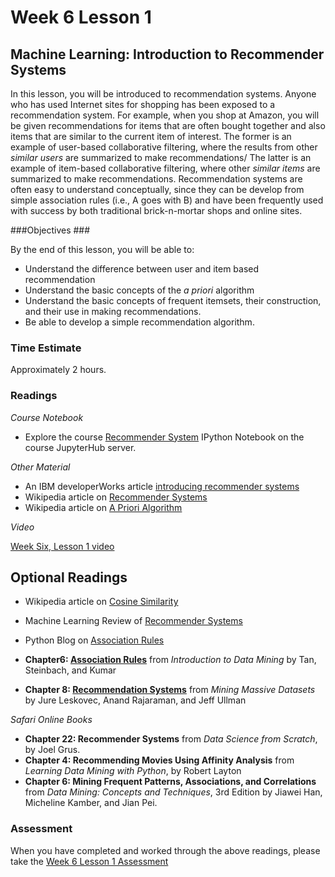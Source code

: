 # Week 6 Lesson 1 #
## Machine Learning: Introduction to Recommender Systems ##

In this lesson, you will be introduced to recommendation systems. Anyone
who has used Internet sites for shopping has been exposed to a
recommendation system. For example, when you shop at Amazon, you will be
given recommendations for items that are often bought together and also
items that are similar to the current item of interest. The former is an
example of user-based collaborative filtering, where the results from
other _similar users_ are summarized to make recommendations/ The latter
is an example of item-based collaborative filtering, where other
_similar items_ are summarized to make recommendations. Recommendation
systems are often easy to understand conceptually, since they can be
develop from simple association rules (i.e., A goes with B) and have been
frequently used with success by both traditional brick-n-mortar shops
and online sites.

###Objectives ###

By the end of this lesson, you will be able to:

- Understand the difference between user and item based recommendation
- Understand the basic concepts of the _a priori_ algorithm
- Understand the basic concepts of frequent itemsets, their construction, and their use in making recommendations.
- Be able to develop a simple recommendation algorithm. 

### Time Estimate ###

Approximately 2 hours.

### Readings ####

_Course Notebook_

- Explore the course [Recommender System][l1nb]
IPython Notebook on the course JupyterHub server.

_Other Material_

- An IBM developerWorks article [introducing recommender systems][ibm-rs]
- Wikipedia article on [Recommender Systems][wrs]
- Wikipedia article on [A Priori Algorithm][wap]

_Video_

[Week Six, Lesson 1 video][lv]

## Optional Readings ##

- Wikipedia article on [Cosine Similarity][wcs]
- Machine Learning Review of [Recommender Systems][rrs]
- Python Blog on [Association Rules][bar] 
  
- **Chapter6: [Association Rules][bc-ar]** from _Introduction to Data Mining_ by Tan, Steinbach, and Kumar
- **Chapter 8: [Recommendation Systems][mmds-rs]** from _Mining Massive Datasets_ by Jure Leskovec, Anand Rajaraman, and Jeff Ullman

_Safari Online Books_

- **Chapter 22: Recommender Systems** from _Data Science from Scratch_, by Joel Grus.
- **Chapter 4: Recommending Movies Using Affinity Analysis** from _Learning Data Mining with Python_, by Robert Layton
- **Chapter 6: Mining Frequent Patterns, Associations, and Correlations** from _Data Mining: Concepts
and Techniques_, 3rd Edition by Jiawei Han, Micheline Kamber, and Jian
Pei.

### Assessment ###

When you have completed and worked through the above readings, please take the [Week 6 Lesson 1 Assessment][la]

[l1nb]: ../notebooks/intro2rs.ipynb
[la]: https://learn.illinois.edu/mod/quiz/view.php?id=1325287
[lv]: https://mediaspace.illinois.edu/media/Week+6+Lesson+One/0_y46n87w2/63153661

[wrs]: https://en.wikipedia.org/wiki/Recommender_system
[wap]: https://en.wikipedia.org/wiki/Apriori_algorithm
[wcs]: https://en.wikipedia.org/wiki/Cosine_similarity

[rrs]: http://www.prem-melville.com/publications/recommender-systems-eml2010.pdf

[bc-ar]: http://www-users.cs.umn.edu/~kumar/dmbook/ch6.pdf
[bar]: http://aimotion.blogspot.com/2013/01/machine-learning-and-data-mining.html

[ibm-rs]: http://www.ibm.com/developerworks/library/os-recommender1/index.html

[mmds-rs]: http://infolab.stanford.edu/~ullman/mmds/ch9.pdf
